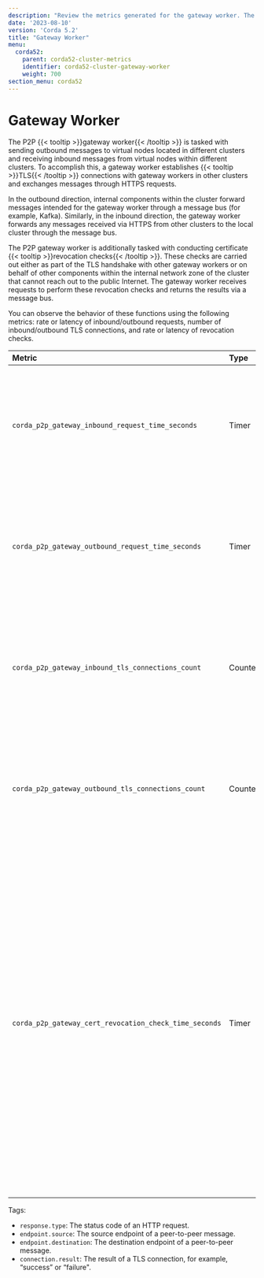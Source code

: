 ```yaml
---
description: "Review the metrics generated for the gateway worker. The gateway worker is responsible for sending outbound messages to virtual nodes located in different clusters and receiving inbound messages from virtual nodes within different clusters."
date: '2023-08-10'
version: 'Corda 5.2'
title: "Gateway Worker"
menu:
  corda52:
    parent: corda52-cluster-metrics
    identifier: corda52-cluster-gateway-worker
    weight: 700
section_menu: corda52
---
```


# Gateway Worker

The P2P {{< tooltip >}}gateway worker{{< /tooltip >}} is tasked with sending outbound messages to virtual nodes located in different clusters and receiving inbound messages from virtual nodes within different clusters. To accomplish this, a gateway worker establishes {{< tooltip >}}TLS{{< /tooltip >}} connections with gateway workers in other clusters and exchanges messages through HTTPS requests.

In the outbound direction, internal components within the cluster forward messages intended for the gateway worker through a message bus (for example, Kafka). Similarly, in the inbound direction, the gateway worker forwards any messages received via HTTPS from other clusters to the local cluster through the message bus.

The P2P gateway worker is additionally tasked with conducting certificate {{< tooltip >}}revocation checks{{< /tooltip >}}. These checks are carried out either as part of the TLS handshake with other gateway workers or on behalf of other components within the internal network zone of the cluster that cannot reach out to the public Internet. The gateway worker receives requests to perform these revocation checks and returns the results via a message bus.

You can observe the behavior of these functions using the following metrics: rate or latency of inbound/outbound requests, number of inbound/outbound TLS connections, and rate or latency of revocation checks.

<style>
table th:first-of-type {
    width: 25%;
}
table th:nth-of-type(2) {
    width: 10%;
}
table th:nth-of-type(3) {
    width: 20%;
}
table th:nth-of-type(4) {
    width: 45%;
}
</style>

| Metric | Type | Tags | Description |
| :----------- | :----------- | :----------- | :----------- |
| `corda_p2p_gateway_inbound_request_time_seconds` | Timer | <ul><li>`response.type`</li><li>`endpoint.source`</li></ul> | The latency and the number of requests from a gateway worker to peer gateway workers in other clusters. |
| `corda_p2p_gateway_outbound_request_time_seconds` | Timer | <ul><li>`response.type`</li><li>`endpoint.destination`</li></ul> | The number of incoming requests from peer gateway workers in other clusters and the time it took to process them. |
| `corda_p2p_gateway_inbound_tls_connections_count` | Counter | <ul><li>`connection.result`</li><li>`endpoint.source`</li></ul> | The number of inbound TLS connections from other gateway workers. Connections are kept open while there is activity. |
| `corda_p2p_gateway_outbound_tls_connections_count` | Counter | <ul><li>`connection.result`</li><li>`endpoint.destination`</li></ul> | The number of outbound TLS connections from other gateway workers. Connections are kept open while there is activity. |
| `corda_p2p_gateway_cert_revocation_check_time_seconds` | Timer | None | The number of certificate revocation check requests and the time it took to process them. These requests are sent to the gateway worker from internal components when they want to check revocation of a certificate. An example is the link manager checking revocation of session certificates when these are used (by default, session PKI is turned off). |

Tags:

* `response.type`: The status code of an HTTP request.
* `endpoint.source`: The source endpoint of a peer-to-peer message.
* `endpoint.destination`: The destination endpoint of a peer-to-peer message.
* `connection.result`: The result of a TLS connection, for example, “success” or “failure".
